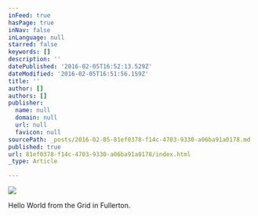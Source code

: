 ```yaml
---
inFeed: true
hasPage: true
inNav: false
inLanguage: null
starred: false
keywords: []
description: ''
datePublished: '2016-02-05T16:52:13.529Z'
dateModified: '2016-02-05T16:51:56.159Z'
title: ''
author: []
authors: []
publisher:
  name: null
  domain: null
  url: null
  favicon: null
sourcePath: _posts/2016-02-05-81ef0378-f14c-4703-9330-a06ba91a0178.md
published: true
url: 81ef0378-f14c-4703-9330-a06ba91a0178/index.html
_type: Article

---
```

![](https://the-grid-user-content.s3-us-west-2.amazonaws.com/60b00100-a40a-4cae-8b40-23b088afb7d6.JPG)

Hello World from the Grid in Fullerton.
